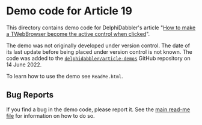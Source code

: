 # Demo code for Article 19

This directory contains demo code for DelphiDabbler's article "[How to make a TWebBrowser become the active control when clicked](https://delphidabbler.com/articles/article-19)".

The demo was not originally developed under version control. The date of its last update before being placed under version control is not known. The code was added to the [`delphidabbler/article-demos`](https://github.com/delphidabbler/article-demos) GitHub repository on 14 June 2022.

To learn how to use the demo see `ReadMe.html`.

## Bug Reports

If you find a bug in the demo code, please report it. See the [main read-me file](https://github.com/delphidabbler/article-demos/blob/master/README.md#bug-reports) for information on how to do so.

